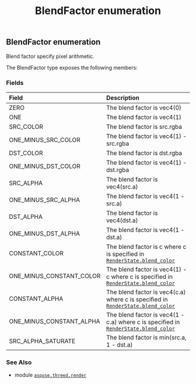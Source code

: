 ﻿---
title: BlendFactor enumeration
second_title: Aspose.3D for Python via .NET API References
description: 
type: docs
weight: 390
url: /python-net/aspose.threed.render/blendfactor/
is_root: false
---

## BlendFactor enumeration

Blend factor specify pixel arithmetic.



The BlendFactor type exposes the following members:

### Fields
| Field | Description |
| :- | :- |
| ZERO | The blend factor is vec4(0) |
| ONE | The blend factor is vec4(1) |
| SRC_COLOR | The blend factor is src.rgba |
| ONE_MINUS_SRC_COLOR | The blend factor is vec4(1) - src.rgba |
| DST_COLOR | The blend factor is dst.rgba |
| ONE_MINUS_DST_COLOR | The blend factor is vec4(1) - dst.rgba |
| SRC_ALPHA | The blend factor is vec4(src.a) |
| ONE_MINUS_SRC_ALPHA | The blend factor is vec4(1 - src.a) |
| DST_ALPHA | The blend factor is vec4(dst.a) |
| ONE_MINUS_DST_ALPHA | The blend factor is vec4(1 - dst.a) |
| CONSTANT_COLOR | The blend factor is c where c is specified in [`RenderState.blend_color`](/3d/python-net/aspose.threed.render/renderstate#blend_color) |
| ONE_MINUS_CONSTANT_COLOR | The blend factor is vec4(1) - c where c is specified in [`RenderState.blend_color`](/3d/python-net/aspose.threed.render/renderstate#blend_color) |
| CONSTANT_ALPHA | The blend factor is vec4(c.a) where c is specified in [`RenderState.blend_color`](/3d/python-net/aspose.threed.render/renderstate#blend_color) |
| ONE_MINUS_CONSTANT_ALPHA | The blend factor is vec4(1 - c.a) where c is specified in [`RenderState.blend_color`](/3d/python-net/aspose.threed.render/renderstate#blend_color) |
| SRC_ALPHA_SATURATE | The blend factor is min(src.a, 1 - dst.a) |



### See Also
* module [`aspose.threed.render`](..)
